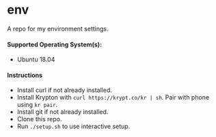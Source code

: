 # env
A repo for my environment settings.

#### Supported Operating System(s):
  - Ubuntu 18.04

#### Instructions
  - Install curl if not already installed.
  - Install Krypton with `curl https://krypt.co/kr | sh`. Pair with phone using `kr pair`.
  - Install git if not already installed.
  - Clone this repo.
  - Run `./setup.sh` to use interactive setup.
